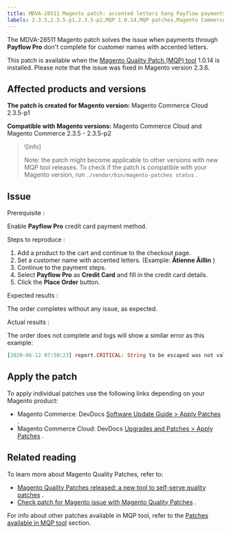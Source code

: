 ```yaml
---
title: MDVA-28511 Magento patch: accented letters hang Payflow payments
labels: 2.3.5,2.3.5-p1,2.3.5-p2,MQP 1.0.14,MQP patches,Magento Commerce,Magento Commerce Cloud,Magento Quality Patches,PayFlow Pro,accented letters,customer name,payment
---
```


The MDVA-28511 Magento patch solves the issue when payments through **Payflow Pro** don't complete for customer names with accented letters.

This patch is available when the [Magento Quality Patch (MQP) tool](https://devdocs.magento.com/guides/v2.4/comp-mgr/patching.html#mqp) 1.0.14 is installed. Please note that the issue was fixed in Magento version 2.3.6.

## Affected products and versions

 **The patch is created for Magento version:** Magento Commerce Cloud 2.3.5-p1

 **Compatible with Magento versions:** Magento Commerce Cloud and Magento Commerce 2.3.5 - 2.3.5-p2

>![info]
>
>Note: the patch might become applicable to other versions with new MQP tool releases. To check if the patch is compatible with your Magento version, run `./vendor/bin/magento-patches status` .

## Issue

 <span class="wysiwyg-underline">Prerequisite</span> :

Enable **Payflow Pro** credit card payment method.

 <span class="wysiwyg-underline">Steps to reproduce</span> :

1. Add a product to the cart and continue to the checkout page.
1. Set a customer name with accented letters. (Example: **Ãtienne Ãillin** )
1. Continue to the payment steps.
1. Select **Payflow Pro** as **Credit Card** and fill in the credit card details.
1. Click the **Place Order** button.

 <span class="wysiwyg-underline">Expected results</span> :

The order completes without any issue, as expected.

 <span class="wysiwyg-underline">Actual results</span> :

The order does not complete and logs will show a similar error as this example:

```php
[2020-06-12 07:50:23] report.CRITICAL: String to be escaped was not valid UTF-8 or could not be converted: �?tienne �?illini [] []
```

 
## Apply the patch

To apply individual patches use the following links depending on your Magento product:

* Magento Commerce: DevDocs [Software Update Guide > Apply Patches](https://devdocs.magento.com/guides/v2.4/comp-mgr/patching.html) .
* Magento Commerce Cloud: DevDocs [Upgrades and Patches > Apply Patches](https://devdocs.magento.com/cloud/project/project-patch.html) .

## Related reading

To learn more about Magento Quality Patches, refer to:

* [Magento Quality Patches released: a new tool to self-serve quality patches](https://support.magento.com/hc/en-us/articles/360047139492) .
* [Check patch for Magento issue with Magento Quality Patches](https://support.magento.com/hc/en-us/articles/360047125252) .

For info about other patches available in MQP tool, refer to the [Patches available in MQP tool](https://support.magento.com/hc/en-us/sections/360010506631-Patches-available-in-MQP-tool-) section.